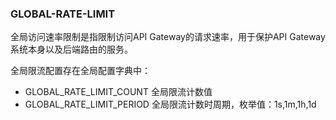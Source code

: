 ### GLOBAL-RATE-LIMIT 

全局访问速率限制是指限制访问API Gateway的请求速率，用于保护API Gateway系统本身以及后端路由的服务。

全局限流配置存在全局配置字典中：
- GLOBAL_RATE_LIMIT_COUNT 全局限流计数值
- GLOBAL_RATE_LIMIT_PERIOD 全局限流计数时周期，枚举值：1s,1m,1h,1d
